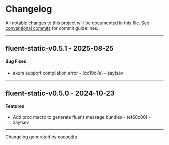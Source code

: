 # Changelog
All notable changes to this project will be documented in this file. See [conventional commits](https://www.conventionalcommits.org/) for commit guidelines.

- - -
## fluent-static-v0.5.1 - 2025-08-25
#### Bug Fixes
- axum support compilation error - (cc19d7e) - zaytsev

- - -

## fluent-static-v0.5.0 - 2024-10-23
#### Features
- Add proc macro to generate fluent message bundles - (ef68c00) - zaytsev

- - -

Changelog generated by [cocogitto](https://github.com/cocogitto/cocogitto).